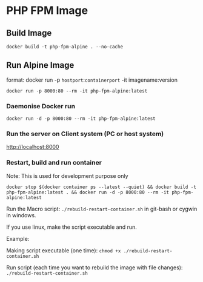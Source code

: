 # PHP FPM Image

## Build Image

`docker build -t php-fpm-alpine . --no-cache`

## Run Alpine Image

format: docker run -p `hostport`:`containerport` -it imagename:version

`docker run -p 8000:80 --rm -it php-fpm-alpine:latest`

### Daemonise Docker run

`docker run -d -p 8000:80 --rm -it php-fpm-alpine:latest`

### Run the server on Client system (PC or host system)

<http://localhost:8000>

### Restart, build and run container

Note: This is used for development purpose only

`docker stop $(docker container ps --latest --quiet) && docker build -t php-fpm-alpine:latest . && docker run -d -p 8000:80 --rm -it php-fpm-alpine:latest`

Run the Macro script: `./rebuild-restart-container.sh` in git-bash or cygwin in windows.

If you use linux, make the script executable and run.

Example:

Making script executable (one time): `chmod +x ./rebuild-restart-container.sh`

Run script (each time you want to rebuild the image with file changes): `./rebuild-restart-container.sh`
